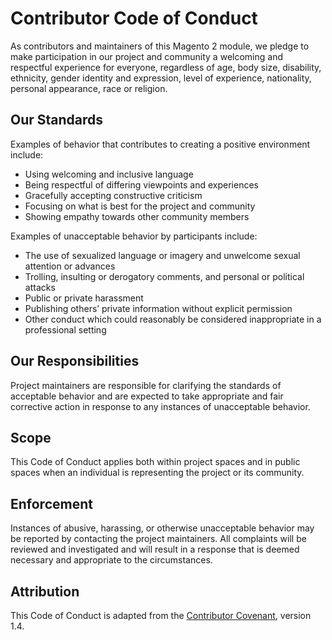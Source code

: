 # Contributor Code of Conduct

As contributors and maintainers of this Magento 2 module, we pledge to make 
participation in our project and community a welcoming and respectful experience
for everyone, regardless of age, body size, disability, ethnicity, gender identity
and expression, level of experience, nationality, personal appearance, race or religion.

## Our Standards

Examples of behavior that contributes to creating a positive environment include:

- Using welcoming and inclusive language
- Being respectful of differing viewpoints and experiences
- Gracefully accepting constructive criticism
- Focusing on what is best for the project and community
- Showing empathy towards other community members

Examples of unacceptable behavior by participants include:

- The use of sexualized language or imagery and unwelcome sexual attention or advances
- Trolling, insulting or derogatory comments, and personal or political attacks
- Public or private harassment
- Publishing others’ private information without explicit permission
- Other conduct which could reasonably be considered inappropriate in a professional setting

## Our Responsibilities

Project maintainers are responsible for clarifying the standards of acceptable behavior
and are expected to take appropriate and fair corrective action in response to any 
instances of unacceptable behavior.

## Scope

This Code of Conduct applies both within project spaces and in public spaces when an
individual is representing the project or its community.

## Enforcement

Instances of abusive, harassing, or otherwise unacceptable behavior may be reported
by contacting the project maintainers. All complaints will be reviewed and 
investigated and will result in a response that is deemed necessary and appropriate 
to the circumstances.

## Attribution

This Code of Conduct is adapted from the [Contributor Covenant](https://www.contributor-covenant.org), version 1.4.
